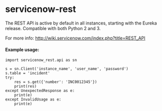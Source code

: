 # servicenow-rest

The REST API is active by default in all instances, starting with the Eureka release.
Compatible with both Python 2 and 3.

For more info:
http://wiki.servicenow.com/index.php?title=REST_API


#### Example usage:
```
import servicenow_rest.api as sn

s = sn.Client('instance_name', 'user_name', 'password')
s.table = 'incident'
try:
    res = s.get({'number': 'INC0012345'})
    print(res)
except UnexpectedResponse as e:
    print(e)
except InvalidUsage as e:
    print(e)
```

